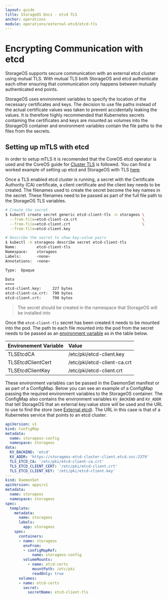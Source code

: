 ```yaml
---
layout: guide
title: StorageOS Docs - etcd TLS
anchor: operations
module: operations/external-etcd/etcd-tls
---
```


# Encrypting Communication with etcd

StorageOS supports secure communication with an external etcd cluster using
mutual TLS. With mutual TLS both StorageOS and etcd authenticate each other
ensuring that communication only happens between mutually authenticated end
points.

StorageOS uses environment variables to specify the location of the necessary
certificates and keys. The decision to use file paths instead of the actual
certificate values was taken to prevent accidentally leaking the values. It is
therefore highly recommended that Kubernetes secrets containing the certificates and keys
are mounted as volumes into the StorageOS container and environment variables
contain the file paths to the files from the secrets.

## Setting up mTLS with etcd

In order to setup mTLS it is recomended that the CoreOS etcd operator is used
and the CoreOS guide for [Cluster
TLS](https://github.com/coreos/etcd-operator/blob/master/doc/user/cluster_tls.md)
is followed. You can find a worked example of setting up etcd and StorageOS
with TLS
[here](https://github.com/storageos/deploy/tree/master/k8s/deploy-storageos/etcd-tls).

Once a TLS enabled etcd cluster is running, a secret with the Certificate
Authority (CA) certificate, a client certificate and the client key needs to be
created. The filenames used to create the secret become the key names in the
secret. These filenames need to be passed as part of the full file path to the
StorageOS TLS variables.

```bash
# Create the secret
$ kubectl create secret generic etcd-client-tls -n storageos \
  --from-file=etcd-client-ca.crt                             \
  --from-file=etcd-client.crt                                \
  --from-file=etcd-client.key

# Describe the secret to show key:value pairs
$ kubectl -n storageos describe secret etcd-client-tls
Name:         etcd-client-tls
Namespace:    storageos
Labels:       <none>
Annotations:  <none>

Type:  Opaque

Data
====
etcd-client.key:     227 bytes
etcd-client-ca.crt:  790 bytes
etcd-client.crt:     798 bytes
```
> The secret should be created in the namespace that StorageOS will be
> installed into

Once the `etcd-client-tls` secret has been created it needs to be mounted into
the pod. The path to each file mounted into the pod from the secret needs to be
passed as an [environment variable](/docs/reference/envvars) as in the table below.

| Environement Variable | Value                         |
| :------------------   | :---------------------------- |
| TLSEtcdCA             | /etc/pki/etcd-client.key      |
| TLSEtcdClientCert     | /etc/pki/etcd-client-ca.crt   |
| TLSEtcdClientKey      | /etc/pki/etcd-client.crt      |

These environment variables can be passed in the DaemonSet manifest or as part
of a ConfigMap. Below you can see an example of a ConfigMap passing the
required environment variables to the StorageOS container. The ConfigMap also
contains the environment variables `KV_BACKEND` and `KV_ADDR` that tell
StorageOS that an external key:value store will be used and the URL to use to
find the store (see [External etcd](/docs/operations/external-etcd)). The URL
in this case is that of a Kubernetes service that points to an etcd cluster.

```yaml
apiVersion: v1
kind: ConfigMap
metadata:
  name: storageos-config
  namespace: storageos
data:
  KV_BACKEND: 'etcd'
  KV_ADDR: 'https://storageos-etcd-cluster-client.etcd.svc:2379'
  TLS_ETCD_CA: '/etc/pki/etcd-client-ca.crt'
  TLS_ETCD_CLIENT_CERT: '/etc/pki/etcd-client.crt'
  TLS_ETCD_CLIENT_KEY: '/etc/pki/etcd-client.key'
---
kind: DaemonSet
apiVersion: apps/v1
metadata:
  name: storageos
  namespace: storageos
spec:
  template:
    metadata:
      name: storageos
      labels:
        app: storageos
    spec:
      containers:
      - name: storageos
        envFrom:
        - configMapRef:
            name: storageos-config
        volumeMounts:
          - name: etcd-certs
            mountPath: /etc/pki
            readOnly: true
      volumes:
      - name: etcd-certs
        secret:
          secretName: etcd-client-tls
```
